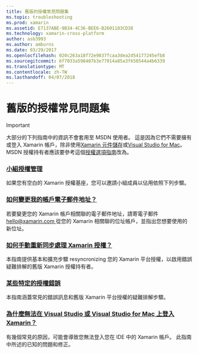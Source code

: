 ```yaml
---
title: 舊版的授權常見問題集
ms.topic: troubleshooting
ms.prod: xamarin
ms.assetid: E7137ABE-9B34-4C36-BEE6-B2601183CD38
ms.technology: xamarin-cross-platform
author: asb3993
ms.author: amburns
ms.date: 03/29/2017
ms.openlocfilehash: 020c263a18f72e9837fcaa3dea2d54177245efb8
ms.sourcegitcommit: 6f7033a598407b3e77914a85a3f650544a4b6339
ms.translationtype: MT
ms.contentlocale: zh-TW
ms.lasthandoff: 04/07/2018
---
```

# <a name="legacy-license-frequently-asked-questions"></a>舊版的授權常見問題集

> [!IMPORTANT]
> 大部分的下列指南中的資訊不會套用至 MSDN 使用者。 這是因為它們不需要擁有或登入 Xamarin 帳戶，除非使用[Xamarin 元件儲存](https://components.xamarin.com/)或[Visual Studio for Mac](~/cross-platform/get-started/requirements.md)。 MSDN 授權持有者應該要參考這個[授權選項指南](~/cross-platform/get-started/requirements.md)改為。


### <a name="team-license-managementteam-managementmd"></a>[小組授權管理](team-management.md)
如果您有空白的 Xamarin 授權基座，您可以邀請小組成員以佔用依照下列步驟。

### <a name="how-do-i-change-my-accounts-email-addresschange-emailmd"></a>[如何變更我的帳戶電子郵件地址？](change-email.md)
若要變更您的 Xamarin 帳戶相關聯的電子郵件地址，請寄電子郵件[ hello@xamarin.com ](mailto:hello@xamarin.com)從您的 Xamarin 相關聯的位址帳戶，並指出您想要使用的新位址。 

### <a name="how-do-i-manually-resynchronize-xamarin-licensesresync-licensesmd"></a>[如何手動重新同步處理 Xamarin 授權？](resync-licenses.md)
本指南提供基本和擴充步驟 resyncronizing 您的 Xamarin 平台授權，以啟用錯誤疑難排解的舊版 Xamarin 授權持有者。

### <a name="some-specific-licensing-errorslicensing-errorsmd"></a>[某些特定的授權錯誤](licensing-errors.md)
本指南涵蓋常見的錯誤訊息和舊版 Xamarin 平台授權的疑難排解步驟。

### <a name="why-cant-i-log-into-xamarin-in-visual-studio-or-visual-studio-for-maclogin-troubleshootingmd"></a>[為什麼無法在 Visual Studio 或 Visual Studio for Mac 上登入 Xamarin？](login-troubleshooting.md)
有幾個常見的原因，可能會導致您無法登入您在 IDE 中的 Xamarin 帳戶。 此指南中所述的已知的問題和修正。
